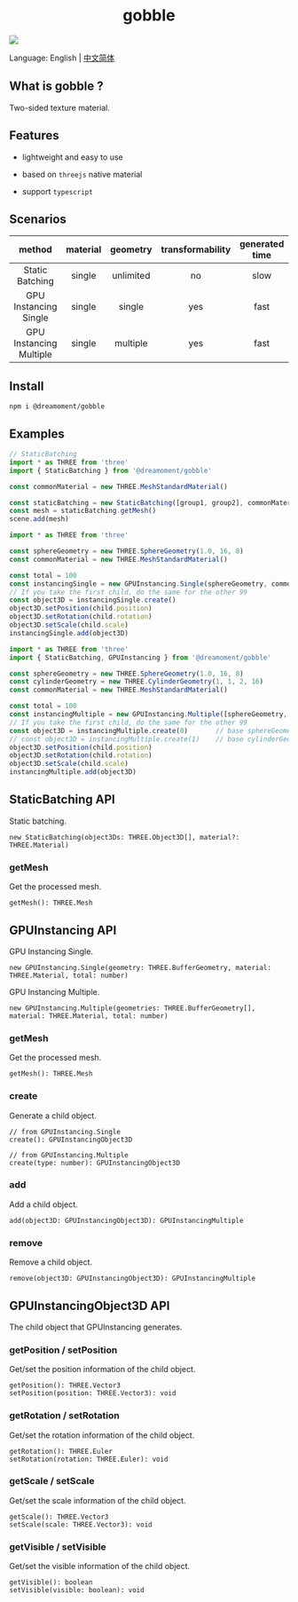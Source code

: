 <h1 align="center">gobble</h1>

![](/docs/preview.gif)

Language: English | [中文简体](README_zh_cn.md)

## What is gobble ?

Two-sided texture material.

## Features

- lightweight and easy to use

- based on `threejs` native material

- support `typescript`

## Scenarios
method | material | geometry | transformability | generated time | rendering performance | memory usage
:-:|:--------:|:--------:|:----------------:|:--------------:|:---------------------:|:-:
Static Batching|    single    |   unlimited    |        no        |      slow      |        better         |high
GPU Instancing Single|    single    |  single  |       yes        |      fast      |         good          |low
GPU Instancing Multiple|    single    | multiple |        yes         |       fast        |         good          |low

## Install

```agsl
npm i @dreamoment/gobble
```

## Examples

```javascript
// StaticBatching
import * as THREE from 'three'
import { StaticBatching } from '@dreamoment/gobble'

const commonMaterial = new THREE.MeshStandardMaterial()

const staticBatching = new StaticBatching([group1, group2], commonMaterial, total)
const mesh = staticBatching.getMesh()
scene.add(mesh)
```

```javascript
import * as THREE from 'three'

const sphereGeometry = new THREE.SphereGeometry(1.0, 16, 8)
const commonMaterial = new THREE.MeshStandardMaterial()

const total = 100
const instancingSingle = new GPUInstancing.Single(sphereGeometry, commonMaterial, total)
// If you take the first child, do the same for the other 99
const object3D = instancingSingle.create()
object3D.setPosition(child.position)
object3D.setRotation(child.rotation)
object3D.setScale(child.scale)
instancingSingle.add(object3D)
```

```javascript
import * as THREE from 'three'
import { StaticBatching, GPUInstancing } from '@dreamoment/gobble'

const sphereGeometry = new THREE.SphereGeometry(1.0, 16, 8)
const cylinderGeometry = new THREE.CylinderGeometry(1, 1, 2, 16)
const commonMaterial = new THREE.MeshStandardMaterial()

const total = 100
const instancingMultiple = new GPUInstancing.Multiple([sphereGeometry, c], commonMaterial, total)
// If you take the first child, do the same for the other 99
const object3D = instancingMultiple.create(0)       // base sphereGeometry
// const object3D = instancingMultiple.create(1)    // base cylinderGeometry
object3D.setPosition(child.position)
object3D.setRotation(child.rotation)
object3D.setScale(child.scale)
instancingMultiple.add(object3D)
```

## StaticBatching API

Static batching.

```
new StaticBatching(object3Ds: THREE.Object3D[], material?: THREE.Material)
```

### getMesh

Get the processed mesh.

```
getMesh(): THREE.Mesh
```

## GPUInstancing API

GPU Instancing Single.

```
new GPUInstancing.Single(geometry: THREE.BufferGeometry, material: THREE.Material, total: number)
```

GPU Instancing Multiple.

```
new GPUInstancing.Multiple(geometries: THREE.BufferGeometry[], material: THREE.Material, total: number)
```

### getMesh

Get the processed mesh.

```
getMesh(): THREE.Mesh
```

### create

Generate a child object.

```
// from GPUInstancing.Single
create(): GPUInstancingObject3D
```

```
// from GPUInstancing.Multiple
create(type: number): GPUInstancingObject3D
```

### add

Add a child object.

```
add(object3D: GPUInstancingObject3D): GPUInstancingMultiple
```

### remove

Remove a child object.

```
remove(object3D: GPUInstancingObject3D): GPUInstancingMultiple
```

## GPUInstancingObject3D API

The child object that GPUInstancing generates.

### getPosition / setPosition

Get/set the position information of the child object.

```
getPosition(): THREE.Vector3
setPosition(position: THREE.Vector3): void
```

### getRotation / setRotation

Get/set the rotation information of the child object.

```
getRotation(): THREE.Euler
setRotation(rotation: THREE.Euler): void
```

### getScale / setScale

Get/set the scale information of the child object.

```
getScale(): THREE.Vector3
setScale(scale: THREE.Vector3): void
```

### getVisible / setVisible

Get/set the visible information of the child object.

```
getVisible(): boolean
setVisible(visible: boolean): void
```